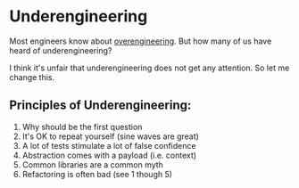 # Underengineering
Most engineers know about [overengineering](https://en.wikipedia.org/wiki/Overengineering). But how many of us have heard of underengineering?

I think it's unfair that underengineering does not get any attention. So let me change this.

## Principles of Underengineering:

1. Why should be the first question
2. It's OK to repeat yourself (sine waves are great)
3. A lot of tests stimulate a lot of false confidence
4. Abstraction comes with a payload (i.e. context)
5. Common libraries are a common myth
6. Refactoring is often bad (see 1 though 5)
